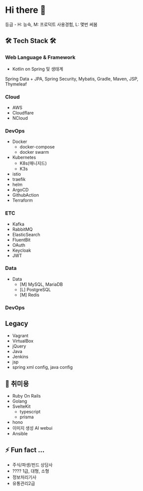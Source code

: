 Hi there 👋
===========
등급 - H: 능숙, M: 프로덕트 사용경험, L: 몇번 써봄

## 🛠 Tech Stack 🛠

[//]: # (### 개발방법론)
[//]: # (- DevOps)
[//]: # (- Agile)
[//]: # (- DDD)
[//]: # (- Hexagonal)
[//]: # (- CleanCode)

### Web Language & Framework
- Kotlin on Spring 및 생태계

Spring Data + JPA, Spring Security, Mybatis, Gradle, Maven, JSP, Thymeleaf

### Cloud
- AWS
- Cloudflare
- NCloud

### DevOps
- Docker
  - docker-compose
  - docker swarm
- Kubernetes
  - K8s(매니지드)
  - K3s
- istio
- traefik
- helm
- ArgoCD
- GithubAction
- Terraform

### ETC
- Kafka
- RabbitMQ
- ElasticSearch
- FluentBit
- OAuth
- Keycloak
- JWT

[//]: # (- [L] Ory)
[//]: # (- [L] Kerberos)
[//]: # (- [L] LDAP)

### Data
- Data
  - [M] MySQL, MariaDB
  - [L] PostgreSQL
  - [M] Redis

### DevOps

## Legacy
- Vagrant
- VirtualBox
- jQuery
- Java
- Jenkins
- jsp
- spring xml config, java config

## 🤔 취미용
- Ruby On Rails
- Golang
- SvelteKit
  - typescript
  - prisma
- hono
- 이미지 생성 AI webui
- Ansible

## ⚡ Fun fact ...
- 주식/파생/펀드 상담사
- ???? 1급, 대형, 소형
- 정보처리기사
- 유통관리2급


<!--
**archmagece/archmagece** is a ✨ _special_ ✨ repository because its `README.md` (this file) appears on your GitHub profile.

Here are some ideas to get you started:

- 🔭 I’m currently working on ...
- 🌱 I’m currently learning ...
- 👯 I’m looking to collaborate on ...
- 🤔 I’m looking for help with ...
- 💬 Ask me about ...
- 📫 How to reach me: ...
- 😄 Pronouns: ...
- ⚡ Fun fact: ...
-->
